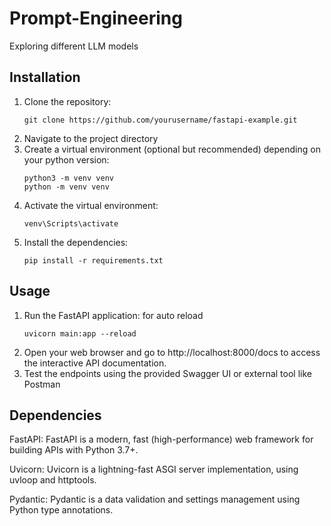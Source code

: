 # Prompt-Engineering
Exploring different LLM models
## Installation
1. Clone the repository:
   ```
   git clone https://github.com/yourusername/fastapi-example.git
   ```
2. Navigate to the project directory
3. Create a virtual environment (optional but recommended) depending on your python version:
   ```
   python3 -m venv venv
   python -m venv venv
   ```
4. Activate the virtual environment:
   ```
   venv\Scripts\activate
   ```
5. Install the dependencies:
   ```
   pip install -r requirements.txt
   ```
## Usage
1. Run the FastAPI application:
   for auto reload
   ```
   uvicorn main:app --reload
   ```
2. Open your web browser and go to http://localhost:8000/docs to access the interactive API documentation.
3. Test the endpoints using the provided Swagger UI or external tool like Postman
## Dependencies
FastAPI: FastAPI is a modern, fast (high-performance) web framework for building APIs with Python 3.7+.

Uvicorn: Uvicorn is a lightning-fast ASGI server implementation, using uvloop and httptools.

Pydantic: Pydantic is a data validation and settings management using Python type annotations.
